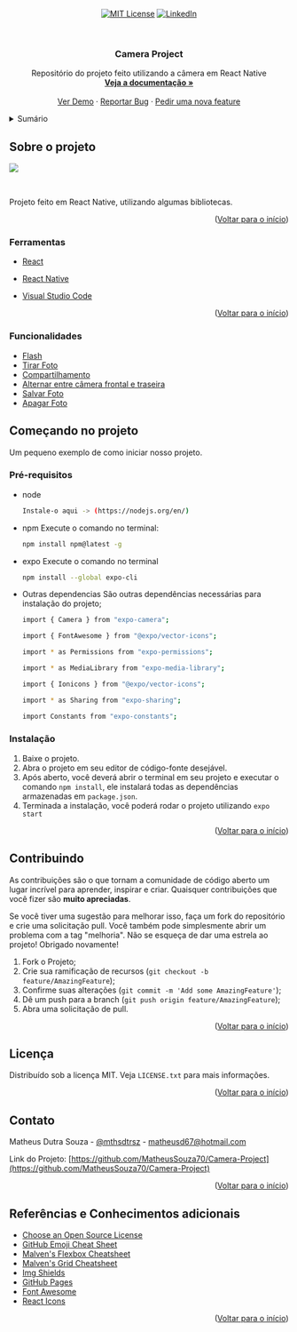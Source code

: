 <div id="top" align='center'>

[![MIT License][license-shield]][license-url]
[![LinkedIn][linkedin-shield]][linkedin-url]
</div>

<!-- PROJECT LOGO -->
<br />
<div align="center">
  <a href="https://github.com/othneildrew/Best-README-Template">
    
  </a>

  <h3 align="center">Camera Project</h3>

  <p align="center">
    Repositório do projeto feito utilizando a câmera em React Native
    <br />
    <a href="https://docs.expo.dev/versions/latest/sdk/camera/"><strong>Veja a documentação »</strong></a>
    <br />
    <br />
    <a href="https://github.com/MatheusSouza70/Camera-Project">Ver Demo</a>
    ·
    <a href="https://github.com/MatheusSouza70/Camera-Project/issues">Reportar Bug</a>
    ·
    <a href="https://github.com/MatheusSouza70/Camera-Project/issues">Pedir uma nova feature</a>
  </p>
</div>


<!-- TABLE OF CONTENTS -->
<details>
  <summary>Sumário</summary>
  <ol>
    <li>
      <a href="#sobre-o-projeto">Sobre o projeto</a>
      <ul>
        <li><a href="#ferramentas">Ferramentas</a></li>
        <li><a href="#funcionalidades">Funcionalidades</a></li>
      </ul>
    </li>
    <li>
      <a href="#começando-no-projeto">Começando</a>
      <ul>
        <li><a href="#pré-requisitos">Pré-requisitos</a></li>
        <li><a href="#instalação">Instalação</a></li>
      </ul>
    </li>
    <li><a href="#contribuindo">Contribuindo</a></li>
    <li><a href="#licença">Licença</a></li>
    <li><a href="#contato">Contato</a></li>
    <li><a href="#referências-e-conhecimentos-adicionais">Referências e Conhecimentos adicionais</a></li>
  </ol>
</details>



<!-- ABOUT THE PROJECT -->
## Sobre o projeto


![](https://cdn.discordapp.com/attachments/704805407906070581/1005965275344162816/unknown.png)

<br/>

Projeto feito em React Native, utilizando algumas bibliotecas.

<p align="right">(<a href="#top">Voltar para o início</a>)</p>



### Ferramentas

* [React](https://reactjs.org/)
* [React Native](https://reactnative.dev)

* [Visual Studio Code](https://code.visualstudio.com)


<p align="right">(<a href="#top">Voltar para o início</a>)</p>

### Funcionalidades

* [Flash]()
* [Tirar Foto]()
* [Compartilhamento]()
* [Alternar entre câmera frontal e traseira]()
* [Salvar Foto]()
* [Apagar Foto]()



<!-- GETTING STARTED -->
## Começando no projeto
Um pequeno exemplo de como iniciar nosso projeto.

### Pré-requisitos

* node
  ```sh
  Instale-o aqui -> (https://nodejs.org/en/)
  ```
* npm
  Execute o comando no terminal:
  ```sh
  npm install npm@latest -g
  ```
* expo
  Execute o comando no terminal
  ```sh
  npm install --global expo-cli
  ```
* Outras dependencias
  São outras dependências necessárias para instalação do projeto;
  ```sh
  import { Camera } from "expo-camera";
  ```
  ```sh
  import { FontAwesome } from "@expo/vector-icons";
  ```
  ```sh
  import * as Permissions from "expo-permissions";
  ```
  ```sh
  import * as MediaLibrary from "expo-media-library";
  ```
  ```sh
  import { Ionicons } from "@expo/vector-icons";
  ```
  ```sh
  import * as Sharing from "expo-sharing";
  ```
  ```sh
  import Constants from "expo-constants";
  ```


  
### Instalação

1. Baixe o projeto.
2. Abra o projeto em seu editor de código-fonte desejável.
3. Após aberto, você deverá abrir o terminal em seu projeto e executar o comando `npm install`, ele instalará todas as dependências armazenadas em `package.json`.
4. Terminada a instalação, você poderá rodar o projeto utilizando `expo start`



<p align="right">(<a href="#top">Voltar para o início</a>)</p>




## Contribuindo

As contribuições são o que tornam a comunidade de código aberto um lugar incrível para aprender, inspirar e criar. Quaisquer contribuições que você fizer são **muito apreciadas**.

Se você tiver uma sugestão para melhorar isso, faça um fork do repositório e crie uma solicitação pull. Você também pode simplesmente abrir um problema com a tag "melhoria".
Não se esqueça de dar uma estrela ao projeto! Obrigado novamente!

1. Fork o Projeto;
2. Crie sua ramificação de recursos (`git checkout -b feature/AmazingFeature`);
3. Confirme suas alterações (`git commit -m 'Add some AmazingFeature'`);
4. Dê um push para a branch (`git push origin feature/AmazingFeature`);
5. Abra uma solicitação de pull.

<p align="right">(<a href="#top">Voltar para o início</a>)</p>



<!-- LICENSE -->
## Licença

Distribuído sob a licença MIT. Veja `LICENSE.txt` para mais informações.

<p align="right">(<a href="#top">Voltar para o início</a>)</p>



<!-- CONTACT -->
## Contato

Matheus Dutra Souza - [@mthsdtrsz](https://twitter.com/mthsdtrsz) - matheusd67@hotmail.com

Link do Projeto: [https://github.com/MatheusSouza70/Camera-Project](https://github.com/MatheusSouza70/Camera-Project)

<p align="right">(<a href="#top">Voltar para o início</a>)</p>



<!-- ACKNOWLEDGMENTS -->
## Referências e Conhecimentos adicionais

* [Choose an Open Source License](https://choosealicense.com)
* [GitHub Emoji Cheat Sheet](https://www.webpagefx.com/tools/emoji-cheat-sheet)
* [Malven's Flexbox Cheatsheet](https://flexbox.malven.co/)
* [Malven's Grid Cheatsheet](https://grid.malven.co/)
* [Img Shields](https://shields.io)
* [GitHub Pages](https://pages.github.com)
* [Font Awesome](https://fontawesome.com)
* [React Icons](https://react-icons.github.io/react-icons/search)

<p align="right">(<a href="#top">Voltar para o início</a>)</p>




[contributors-shield]: https://img.shields.io/github/contributors/othneildrew/Best-README-Template.svg?style=for-the-badge
[contributors-url]: https://github.com/othneildrew/Best-README-Template/graphs/contributors
[forks-shield]: https://img.shields.io/github/forks/othneildrew/Best-README-Template.svg?style=for-the-badge
[forks-url]: https://github.com/othneildrew/Best-README-Template/network/members
[stars-shield]: https://img.shields.io/github/stars/othneildrew/Best-README-Template.svg?style=for-the-badge
[stars-url]: https://github.com/MatheusSouza70/CRUD-Produtos/stargazers
[issues-shield]: https://img.shields.io/github/issues/othneildrew/Best-README-Template.svg?style=for-the-badge
[issues-url]: https://github.com/MatheusSouza70/CRUD-Produtos/issues
[license-shield]: https://img.shields.io/github/license/othneildrew/Best-README-Template.svg?style=for-the-badge
[license-url]: https://github.com/MatheusSouza70/CRUD-Produtos/blob/main/LICENSE
[linkedin-shield]: https://img.shields.io/badge/-LinkedIn-black.svg?style=for-the-badge&logo=linkedin&colorB=555
[linkedin-url]: https://br.linkedin.com/in/matheus-dutra-souza-02141221a
[product-screenshot]: https://media.discordapp.net/attachments/704805407906070581/983185875007602728/unknown.png?width=590&height=480


